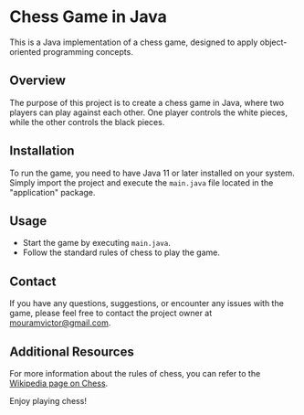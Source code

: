 # Chess Game in Java

This is a Java implementation of a chess game, designed to apply object-oriented programming concepts.

## Overview

The purpose of this project is to create a chess game in Java, where two players can play against each other. One player controls the white pieces, while the other controls the black pieces.

## Installation

To run the game, you need to have Java 11 or later installed on your system. Simply import the project and execute the `main.java` file located in the "application" package.

## Usage

- Start the game by executing `main.java`.
- Follow the standard rules of chess to play the game.

## Contact

If you have any questions, suggestions, or encounter any issues with the game, please feel free to contact the project owner at mouramvictor@gmail.com.

## Additional Resources

For more information about the rules of chess, you can refer to the [Wikipedia page on Chess](https://en.wikipedia.org/wiki/Chess).

Enjoy playing chess!
